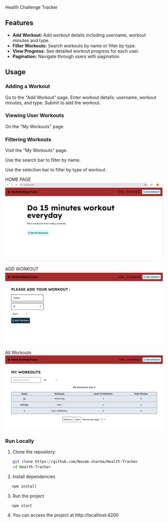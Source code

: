 Health Challenge Tracker
## Features

- **Add Workout:** Add workout details including username, workout minutes and type.
- **Filter Workouts:** Search workouts by name or filter by type.
- **View Progress:** See detailed workout progress for each user.
- **Pagination:** Navigate through users with pagination.

## Usage

### Adding a Workout 
Go to the "Add Workout" page.
Enter workout details: username, workout minutes, and type.
Submit to add the workout.

### Viewing User Workouts 
On the "My Workouts" page.

### Filtering Workouts 
Visit the "My Workouts" page.

Use the search bar to filter by name.

Use the selection bar to filter by type of workout.

HOME PAGE
![image](https://github.com/Navam-sharma/Myassets/blob/main/Capture1.JPG)

ADD WORKOUT
![image](https://github.com/Navam-sharma/Myassets/blob/main/Capture2.JPG)

All Workouts
![image](https://github.com/Navam-sharma/Myassets/blob/main/Capture3.JPG)




### Run Locally

1. Clone the repository:

   ```bash
   git clone https://github.com/Navam-sharma/Health-Tracker
   cd Health-Tracker
   ```

2. Install dependencies

```bash
   npm install
```

3. Run the project

```bash
   npm start
```

4. You can access the project at http://localhost:4200
